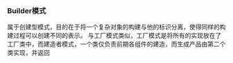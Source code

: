 ### Builder模式  
属于创建型模式，目的在于将一个复杂对象的构建与他的标识分离，使得同样的构建过程可以创建不同的表示。
与工厂模式类似，工厂模式是将所有的实现放在了工厂类中，而建造者模式，一个类仅负责前期各组件的建造，而生成产品由第二个类实现，并返回